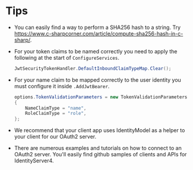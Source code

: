 # Tips

* You can easily find a way to perform a SHA256 hash to a string. Try https://www.c-sharpcorner.com/article/compute-sha256-hash-in-c-sharp/.
* For your token claims to be named correctly you need to apply the following at the start of `ConfigureServices`.
  
  ```csharp
  JwtSecurityTokenHandler.DefaultInboundClaimTypeMap.Clear();
  ```

* For your name claim to be mapped correctly to the user identity you must configure it inside `.AddJwtBearer`.
  
  ```csharp
  options.TokenValidationParameters = new TokenValidationParameters
  {
      NameClaimType = "name",
      RoleClaimType = "role",
  };
  ```

* We recommend that your client app uses IdentityModel as a helper to your client for our OAuth2 server.
* There are numerous examples and tutorials on how to connect to an OAuth2 server. You'll easily find github samples of clients and APIs for IdentityServer4.
